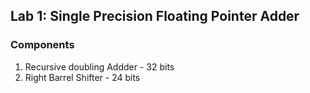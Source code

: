 ## Lab 1: Single Precision Floating Pointer Adder ##

### Components
1. Recursive doubling Addder - 32 bits
2. Right Barrel Shifter - 24 bits